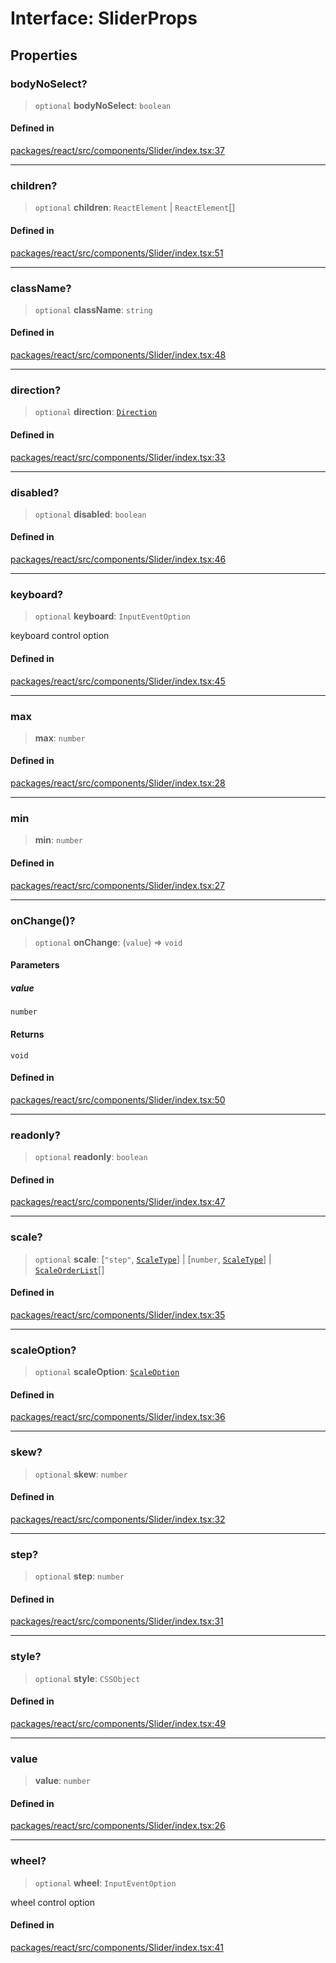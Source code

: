 # Interface: SliderProps

## Properties

### bodyNoSelect?

> `optional` **bodyNoSelect**: `boolean`

#### Defined in

[packages/react/src/components/Slider/index.tsx:37](https://github.com/m1m0zzz/tremolo-ui/blob/b56a5f0b94efb6c6ac5cbeb66aa5dd9883f9257e/packages/react/src/components/Slider/index.tsx#L37)

***

### children?

> `optional` **children**: `ReactElement` \| `ReactElement`[]

#### Defined in

[packages/react/src/components/Slider/index.tsx:51](https://github.com/m1m0zzz/tremolo-ui/blob/b56a5f0b94efb6c6ac5cbeb66aa5dd9883f9257e/packages/react/src/components/Slider/index.tsx#L51)

***

### className?

> `optional` **className**: `string`

#### Defined in

[packages/react/src/components/Slider/index.tsx:48](https://github.com/m1m0zzz/tremolo-ui/blob/b56a5f0b94efb6c6ac5cbeb66aa5dd9883f9257e/packages/react/src/components/Slider/index.tsx#L48)

***

### direction?

> `optional` **direction**: [`Direction`](../type-aliases/Direction.md)

#### Defined in

[packages/react/src/components/Slider/index.tsx:33](https://github.com/m1m0zzz/tremolo-ui/blob/b56a5f0b94efb6c6ac5cbeb66aa5dd9883f9257e/packages/react/src/components/Slider/index.tsx#L33)

***

### disabled?

> `optional` **disabled**: `boolean`

#### Defined in

[packages/react/src/components/Slider/index.tsx:46](https://github.com/m1m0zzz/tremolo-ui/blob/b56a5f0b94efb6c6ac5cbeb66aa5dd9883f9257e/packages/react/src/components/Slider/index.tsx#L46)

***

### keyboard?

> `optional` **keyboard**: `InputEventOption`

keyboard control option

#### Defined in

[packages/react/src/components/Slider/index.tsx:45](https://github.com/m1m0zzz/tremolo-ui/blob/b56a5f0b94efb6c6ac5cbeb66aa5dd9883f9257e/packages/react/src/components/Slider/index.tsx#L45)

***

### max

> **max**: `number`

#### Defined in

[packages/react/src/components/Slider/index.tsx:28](https://github.com/m1m0zzz/tremolo-ui/blob/b56a5f0b94efb6c6ac5cbeb66aa5dd9883f9257e/packages/react/src/components/Slider/index.tsx#L28)

***

### min

> **min**: `number`

#### Defined in

[packages/react/src/components/Slider/index.tsx:27](https://github.com/m1m0zzz/tremolo-ui/blob/b56a5f0b94efb6c6ac5cbeb66aa5dd9883f9257e/packages/react/src/components/Slider/index.tsx#L27)

***

### onChange()?

> `optional` **onChange**: (`value`) => `void`

#### Parameters

##### value

`number`

#### Returns

`void`

#### Defined in

[packages/react/src/components/Slider/index.tsx:50](https://github.com/m1m0zzz/tremolo-ui/blob/b56a5f0b94efb6c6ac5cbeb66aa5dd9883f9257e/packages/react/src/components/Slider/index.tsx#L50)

***

### readonly?

> `optional` **readonly**: `boolean`

#### Defined in

[packages/react/src/components/Slider/index.tsx:47](https://github.com/m1m0zzz/tremolo-ui/blob/b56a5f0b94efb6c6ac5cbeb66aa5dd9883f9257e/packages/react/src/components/Slider/index.tsx#L47)

***

### scale?

> `optional` **scale**: [`"step"`, [`ScaleType`](../type-aliases/ScaleType.md)] \| [`number`, [`ScaleType`](../type-aliases/ScaleType.md)] \| [`ScaleOrderList`](../type-aliases/ScaleOrderList.md)[]

#### Defined in

[packages/react/src/components/Slider/index.tsx:35](https://github.com/m1m0zzz/tremolo-ui/blob/b56a5f0b94efb6c6ac5cbeb66aa5dd9883f9257e/packages/react/src/components/Slider/index.tsx#L35)

***

### scaleOption?

> `optional` **scaleOption**: [`ScaleOption`](../type-aliases/ScaleOption.md)

#### Defined in

[packages/react/src/components/Slider/index.tsx:36](https://github.com/m1m0zzz/tremolo-ui/blob/b56a5f0b94efb6c6ac5cbeb66aa5dd9883f9257e/packages/react/src/components/Slider/index.tsx#L36)

***

### skew?

> `optional` **skew**: `number`

#### Defined in

[packages/react/src/components/Slider/index.tsx:32](https://github.com/m1m0zzz/tremolo-ui/blob/b56a5f0b94efb6c6ac5cbeb66aa5dd9883f9257e/packages/react/src/components/Slider/index.tsx#L32)

***

### step?

> `optional` **step**: `number`

#### Defined in

[packages/react/src/components/Slider/index.tsx:31](https://github.com/m1m0zzz/tremolo-ui/blob/b56a5f0b94efb6c6ac5cbeb66aa5dd9883f9257e/packages/react/src/components/Slider/index.tsx#L31)

***

### style?

> `optional` **style**: `CSSObject`

#### Defined in

[packages/react/src/components/Slider/index.tsx:49](https://github.com/m1m0zzz/tremolo-ui/blob/b56a5f0b94efb6c6ac5cbeb66aa5dd9883f9257e/packages/react/src/components/Slider/index.tsx#L49)

***

### value

> **value**: `number`

#### Defined in

[packages/react/src/components/Slider/index.tsx:26](https://github.com/m1m0zzz/tremolo-ui/blob/b56a5f0b94efb6c6ac5cbeb66aa5dd9883f9257e/packages/react/src/components/Slider/index.tsx#L26)

***

### wheel?

> `optional` **wheel**: `InputEventOption`

wheel control option

#### Defined in

[packages/react/src/components/Slider/index.tsx:41](https://github.com/m1m0zzz/tremolo-ui/blob/b56a5f0b94efb6c6ac5cbeb66aa5dd9883f9257e/packages/react/src/components/Slider/index.tsx#L41)

